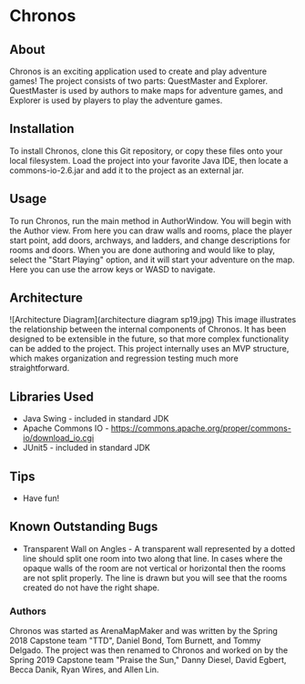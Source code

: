 # Chronos
## About
Chronos is an exciting application used to create and play adventure games! The project consists of two parts: QuestMaster and Explorer. QuestMaster is used by authors to make maps for adventure games, and Explorer is used by players to play the adventure games.

## Installation
To install Chronos, clone this Git repository, or copy these files onto your local filesystem. Load the project into your favorite Java IDE, then locate a commons-io-2.6.jar and add it to the project as an external jar.

## Usage
To run Chronos, run the main method in AuthorWindow. You will begin with the Author view. From here you can draw walls and rooms, place the player start point, add doors, archways, and ladders, and change descriptions for rooms and doors. When you are done authoring and would like to play, select the "Start Playing" option, and it will start your adventure on the map. Here you can use the arrow keys or WASD to navigate.

## Architecture

![Architecture Diagram](architecture diagram sp19.jpg)
This image illustrates the relationship between the internal components of Chronos. It has been designed to be extensible in the future, so that more complex functionality can be added to the project. This project internally uses an MVP structure, which makes organization and regression testing much more straightforward.


## Libraries Used
* Java Swing - included in standard JDK
* Apache Commons IO - https://commons.apache.org/proper/commons-io/download_io.cgi
* JUnit5 - included in standard JDK

## Tips
* Have fun!

## Known Outstanding Bugs
* Transparent Wall on Angles - A transparent wall represented by a dotted line should split one room into two along that line. In cases where the opaque walls of the room are not vertical or horizontal then the rooms are not split properly. The line is drawn but you will see that the rooms created do not have the right shape. 

### Authors
Chronos was started as ArenaMapMaker and was written by the Spring 2018 Capstone team "TTD", Daniel Bond, Tom Burnett, and Tommy Delgado.  The project was then renamed to Chronos and worked on by the Spring 2019 Capstone team "Praise the Sun," Danny Diesel, David Egbert, Becca Danik, Ryan Wires, and Allen Lin.
